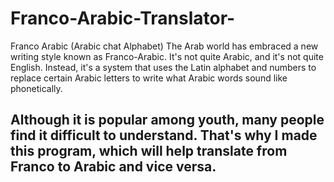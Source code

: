 # Franco-Arabic-Translator-
Franco Arabic (Arabic chat Alphabet) The Arab world has embraced a new writing style known as Franco-Arabic. It's not quite Arabic, and it's not quite English.  Instead, it's a system that uses the Latin alphabet and numbers to replace certain Arabic letters to write what Arabic words sound like phonetically.
## Although it is popular among youth, many people find it difficult to understand. That's why I made this program, which will help translate from Franco to Arabic and vice versa.
